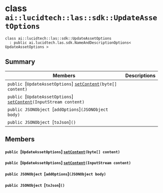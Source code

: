 # class `ai::lucidtech::las::sdk::UpdateAssetOptions` 

```
class ai::lucidtech::las::sdk::UpdateAssetOptions
  : public ai.lucidtech.las.sdk.NameAndDescriptionOptions< UpdateAssetOptions >
```  

## Summary

 Members                        | Descriptions                                
--------------------------------|---------------------------------------------
`public `[`UpdateAssetOptions`] [`setContent`](#classai_1_1lucidtech_1_1las_1_1sdk_1_1_update_asset_options_1a2c82436e7cf26983ee2c2d892d159773)`(byte[] content)` | 
`public `[`UpdateAssetOptions`] [`setContent`](#classai_1_1lucidtech_1_1las_1_1sdk_1_1_update_asset_options_1ad86efbed928b01bc637eedda9f19c733)`(InputStream content)` | 
`public JSONObject `[`addOptions`]`(JSONObject body)` | 
`public JSONObject `[`toJson`]`()` | 

## Members

#### `public `[`UpdateAssetOptions`] [`setContent`](#classai_1_1lucidtech_1_1las_1_1sdk_1_1_update_asset_options_1a2c82436e7cf26983ee2c2d892d159773)`(byte[] content)` 

#### `public `[`UpdateAssetOptions`] [`setContent`](#classai_1_1lucidtech_1_1las_1_1sdk_1_1_update_asset_options_1ad86efbed928b01bc637eedda9f19c733)`(InputStream content)` 

#### `public JSONObject `[`addOptions`]`(JSONObject body)` 

#### `public JSONObject `[`toJson`]`()` 

